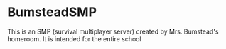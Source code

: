 # BumsteadSMP
This is an SMP (survival multiplayer server)  created by Mrs. Bumstead's homeroom. It is intended for the entire school
